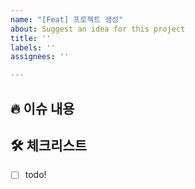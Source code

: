 ```yaml
---
name: "[Feat] 프로젝트 생성"
about: Suggest an idea for this project
title: ''
labels: ''
assignees: ''

---
```


## 🔥 이슈 내용
 <!-- 이슈에 대해 간략하게 설명해주세요 -->


## 🛠 체크리스트
 <!-- 진행할 작업에 대해 적어주세요 -->
 - [ ] todo!
